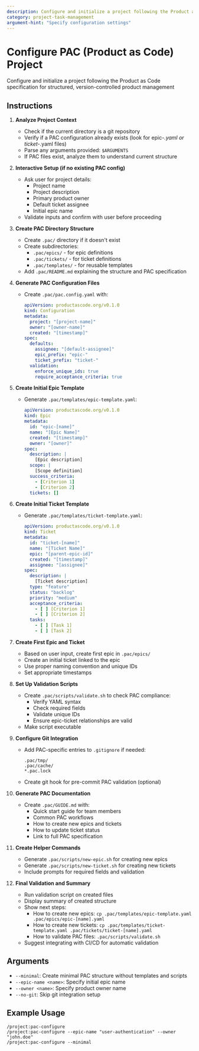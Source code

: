 ```yaml
---
description: Configure and initialize a project following the Product as Code specification for structured, version-controlled product management
category: project-task-management
argument-hint: "Specify configuration settings"
---
```


# Configure PAC (Product as Code) Project

Configure and initialize a project following the Product as Code specification for structured, version-controlled product management

## Instructions

1. **Analyze Project Context**
   - Check if the current directory is a git repository
   - Verify if a PAC configuration already exists (look for epic-*.yaml or ticket-*.yaml files)
   - Parse any arguments provided: `$ARGUMENTS`
   - If PAC files exist, analyze them to understand current structure

2. **Interactive Setup (if no existing PAC config)**
   - Ask user for project details:
     - Project name
     - Project description
     - Primary product owner
     - Default ticket assignee
     - Initial epic name
   - Validate inputs and confirm with user before proceeding

3. **Create PAC Directory Structure**
   - Create `.pac/` directory if it doesn't exist
   - Create subdirectories:
     - `.pac/epics/` - for epic definitions
     - `.pac/tickets/` - for ticket definitions
     - `.pac/templates/` - for reusable templates
   - Add `.pac/README.md` explaining the structure and PAC specification

4. **Generate PAC Configuration Files**
   - Create `.pac/pac.config.yaml` with:
     ```yaml
     apiVersion: productascode.org/v0.1.0
     kind: Configuration
     metadata:
       project: "[project-name]"
       owner: "[owner-name]"
       created: "[timestamp]"
     spec:
       defaults:
         assignee: "[default-assignee]"
         epic_prefix: "epic-"
         ticket_prefix: "ticket-"
       validation:
         enforce_unique_ids: true
         require_acceptance_criteria: true
     ```

5. **Create Initial Epic Template**
   - Generate `.pac/templates/epic-template.yaml`:
     ```yaml
     apiVersion: productascode.org/v0.1.0
     kind: Epic
     metadata:
       id: "epic-[name]"
       name: "[Epic Name]"
       created: "[timestamp]"
       owner: "[owner]"
     spec:
       description: |
         [Epic description]
       scope: |
         [Scope definition]
       success_criteria:
         - [Criterion 1]
         - [Criterion 2]
       tickets: []
     ```

6. **Create Initial Ticket Template**
   - Generate `.pac/templates/ticket-template.yaml`:
     ```yaml
     apiVersion: productascode.org/v0.1.0
     kind: Ticket
     metadata:
       id: "ticket-[name]"
       name: "[Ticket Name]"
       epic: "[parent-epic-id]"
       created: "[timestamp]"
       assignee: "[assignee]"
     spec:
       description: |
         [Ticket description]
       type: "feature"
       status: "backlog"
       priority: "medium"
       acceptance_criteria:
         - [ ] [Criterion 1]
         - [ ] [Criterion 2]
       tasks:
         - [ ] [Task 1]
         - [ ] [Task 2]
     ```

7. **Create First Epic and Ticket**
   - Based on user input, create first epic in `.pac/epics/`
   - Create an initial ticket linked to the epic
   - Use proper naming convention and unique IDs
   - Set appropriate timestamps

8. **Set Up Validation Scripts**
   - Create `.pac/scripts/validate.sh` to check PAC compliance:
     - Verify YAML syntax
     - Check required fields
     - Validate unique IDs
     - Ensure epic-ticket relationships are valid
   - Make script executable

9. **Configure Git Integration**
   - Add PAC-specific entries to `.gitignore` if needed:
     ```
     .pac/tmp/
     .pac/cache/
     *.pac.lock
     ```
   - Create git hook for pre-commit PAC validation (optional)

10. **Generate PAC Documentation**
    - Create `.pac/GUIDE.md` with:
      - Quick start guide for team members
      - Common PAC workflows
      - How to create new epics and tickets
      - How to update ticket status
      - Link to full PAC specification

11. **Create Helper Commands**
    - Generate `.pac/scripts/new-epic.sh` for creating new epics
    - Generate `.pac/scripts/new-ticket.sh` for creating new tickets
    - Include prompts for required fields and validation

12. **Final Validation and Summary**
    - Run validation script on created files
    - Display summary of created structure
    - Show next steps:
      - How to create new epics: `cp .pac/templates/epic-template.yaml .pac/epics/epic-[name].yaml`
      - How to create new tickets: `cp .pac/templates/ticket-template.yaml .pac/tickets/ticket-[name].yaml`
      - How to validate PAC files: `.pac/scripts/validate.sh`
    - Suggest integrating with CI/CD for automatic validation

## Arguments

- `--minimal`: Create minimal PAC structure without templates and scripts
- `--epic-name <name>`: Specify initial epic name
- `--owner <name>`: Specify product owner name
- `--no-git`: Skip git integration setup

## Example Usage

```
/project:pac-configure
/project:pac-configure --epic-name "user-authentication" --owner "john.doe"
/project:pac-configure --minimal
```
